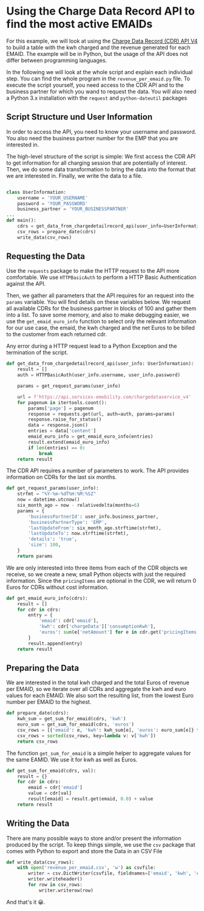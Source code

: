 

# Using the Charge Data Record API to find the most active EMAIDs

For this example, we will look at using the [Charge Data Record (CDR) API V4](https://econnect.services-emobility.com/apis/cdrv4.2) 
to build a table with the kwh charged and the revenue generated for each EMAID. The example will be in Python, but the usage of 
the API does not differ between programming languages.

In the following we will look at the whole script and explain each individual step. You can find the whole program in the 
`revenue_per_emaid.py` file. To execute the script yourself, you need access to the CDR API and to the business partner for which you wand
to request the data. You will also need a Python 3.x installation with the `request` and `python-dateutil` packages

## Script Structure und User Information

In order to access the API, you need to know your username and password. You also need the business partner number for the 
EMP that you are interested in.

The high-level structure of the script is simple: We first access the CDR API to get information for all charging session that 
are potentially of interest. Then, we do some data transformation to bring the data into the format that we are interested in. 
Finally, we write the data to a file.

```python

class UserInformation:
    username = 'YOUR_USERNAME'
    password = 'YOUR_PASSWORD'
    business_partner = 'YOUR_BUSINESSPARTNER'
...
def main():
    cdrs = get_data_from_chargedetailrecord_api(user_info=UserInformation)
    csv_rows = prepare_date(cdrs)
    write_data(csv_rows)
```

## Requesting the Data

Use the `requests` package to make the HTTP request to the API more comfortable. We use `HTTPBasicAuth` to perform a HTTP
Basic Authentication against the API. 

Then, we gather all parameters that the API requires for an request into the `params` variable. You will find details
on these variables below. We request all available CDRs for the business partner in blocks of 100 and gather them into a list.
To save some memory, and also to make debugging easier, we use the `get_emaid_euro_info` function to select only the relevant 
information for our use case, the emaid, the kwh charged and the net Euros to be billed to the customer from each returned cdr.

Any error during a HTTP request lead to a Python Exception and the termination of the script.

```python
def get_data_from_chargedetailrecord_api(user_info: UserInformation):
    result = []
    auth = HTTPBasicAuth(user_info.username, user_info.password)

    params = get_request_params(user_info)

    url = f'https://api.services-emobility.com/chargedataservice_v4'
    for pagenum in itertools.count():
        params['page'] = pagenum
        response = requests.get(url, auth=auth, params=params)
        response.raise_for_status()
        data = response.json()
        entries = data['content']
        emaid_euro_info = get_emaid_euro_info(entries)
        result.extend(emaid_euro_info)
        if len(entries) == 0:
            break
    return result
```

The CDR API requires a number of parameters to work. The API provides information on CDRs for the last six months.

```python
def get_request_params(user_info):
    strfmt = "%Y-%m-%dT%H:%M:%SZ"
    now = datetime.utcnow()
    six_month_ago = now - relativedelta(months=6)
    params = {
        'businessPartnerId': user_info.business_partner,
        'businessPartnerType': 'EMP',
        'lastUpdateFrom': six_month_ago.strftime(strfmt),
        'lastUpdateTo': now.strftime(strfmt),
        'details': 'true',
        'size': 100,
    }
    return params
```

We are only interested into three items from each of the CDR objects we receive, so we create a new, small Python objects with
just the required information. Since the `pricingItems` are optional in the CDR, we will return 0 Euros for CDRs without cost 
information.

```python
def get_emaid_euro_info(cdrs):
    result = []
    for cdr in cdrs:
        entry = {
            'emaid': cdr['emaid'],
            'kwh': cdr['chargeData']['consumptionKwh'],
            'euros': sum(e['netAmount'] for e in cdr.get('pricingItems', []))
        }
        result.append(entry)
    return result
```

## Preparing the Data

We are interested in the total kwh charged and the total Euros of revenue per EMAID, so we iterate over all CDRs and aggregate
the kwh and euro values for each EMAID. We also sort the resulting list, from the lowest Euro number per EMAID to the 
highest.

```python
def prepare_date(cdrs):
    kwh_sum = get_sum_for_emaid(cdrs, 'kwh')
    euro_sum = get_sum_for_emaid(cdrs, 'euros')
    csv_rows = [{'emaid': e, 'kwh': kwh_sum[e], 'euros': euro_sum[e]} for e in kwh_sum.keys()]
    csv_rows = sorted(csv_rows, key=lambda v: v['kwh'])
    return csv_rows
```

The function `get_sum_for_emaid` is a simple helper to aggregate values for the same EAMID. We use it for kwh as well
as Euros.

```python
def get_sum_for_emaid(cdrs, val):
    result = {}
    for cdr in cdrs:
        emaid = cdr['emaid']
        value = cdr[val]
        result[emaid] = result.get(emaid, 0.0) + value
    return result
```

## Writing the Data 

There are many possible ways to store and/or present the information produced by the script. To keep things simple, 
we use the `csv` package that comes with Python to export and store the Data in an CSV File

```python
def write_data(csv_rows):
    with open('revenue_per_emaid.csv', 'w') as csvfile:
        writer = csv.DictWriter(csvfile, fieldnames=['emaid', 'kwh', 'euros'])
        writer.writeheader()
        for row in csv_rows:
            writer.writerow(row)
```

And that's it 😀.

